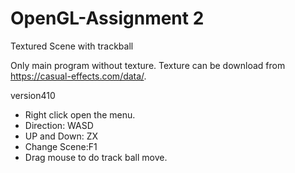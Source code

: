 # OpenGL-Assignment 2
Textured Scene with trackball

Only main program without texture.
Texture can be download from https://casual-effects.com/data/.

version410

* Right click open the menu.
* Direction: WASD
* UP and Down: ZX
* Change Scene:F1
* Drag mouse to do track ball move.

